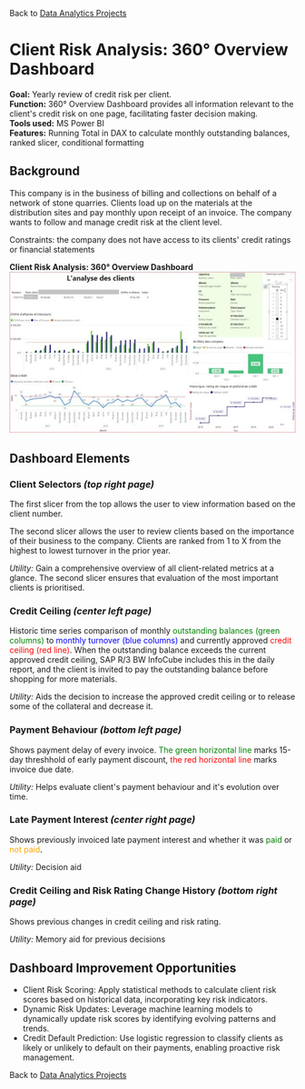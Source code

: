 Back to [Data Analytics Projects](<../../README.md>)

# **Client Risk Analysis: 360° Overview Dashboard**

**Goal:** Yearly review of credit risk per client.<br>
**Function:** 360° Overview Dashboard provides all information relevant to the client's credit risk on one page, facilitating faster decision making.<br>
**Tools used:** MS Power BI<br>
**Features:** Running Total in DAX to calculate monthly outstanding balances, ranked slicer, conditional formatting  



## Background

This company is in the business of billing and collections on behalf of a network of stone quarries. Clients load up on the materials at the distribution sites and pay monthly upon receipt of an invoice. The company wants to follow and manage credit risk at the client level.

Constraints: the company does not have access to its clients' credit ratings or financial statements 


**Client Risk Analysis: 360° Overview Dashboard**\
![](<Client%20risk%20360%20overview.jpg>)

## Dashboard Elements

### Client Selectors *(top right page)*

The first slicer from the top allows the user to view information based on the client number.

The second slicer allows the user to review clients based on the importance of their business to the company. Clients are ranked from 1 to X from the highest to lowest turnover in the prior year. 

*Utility:* Gain a comprehensive overview of all client-related metrics at a glance. The second slicer ensures that evaluation of the most important clients is prioritised.

### Credit Ceiling *(center left page)*

Historic time series comparison of monthly <span style="color:green">outstanding balances (green columns)</span> to <span style="color:blue">monthly turnover (blue columns)</span> and currently approved <span style="color:red">credit ceiling (red line)</span>. When the outstanding balance exceeds the current approved credit ceiling, SAP R/3 BW InfoCube includes this in the daily report, and the client is invited to pay the outstanding balance before shopping for more materials.

*Utility:* Aids the decision to increase the approved credit ceiling or to release some of the collateral and decrease it.        

### Payment Behaviour *(bottom left page)*
 
Shows payment delay of every invoice. <span style="color:green">The green horizontal line</span> marks 15-day threshhold of early payment discount, <span style="color:red">the red horizontal line</span> marks invoice due date. 

*Utility:* Helps evaluate client's payment behaviour and it's evolution over time. 

### Late Payment Interest *(center right page)*

Shows previously invoiced late payment interest and whether it was <span style="color:green">paid</span> or <span style="color:orange">not paid</span>.

*Utility:* Decision aid

### Credit Ceiling and Risk Rating Change History *(bottom right page)*

Shows previous changes in credit ceiling and risk rating. 

*Utility:* Memory aid for previous decisions

## Dashboard Improvement Opportunities

- Client Risk Scoring: Apply statistical methods to calculate client risk scores based on historical data, incorporating key risk indicators.
- Dynamic Risk Updates: Leverage machine learning models to dynamically update risk scores by identifying evolving patterns and trends.
- Credit Default Prediction: Use logistic regression to classify clients as likely or unlikely to default on their payments, enabling proactive risk management.



Back to [Data Analytics Projects](<../../README.md>)